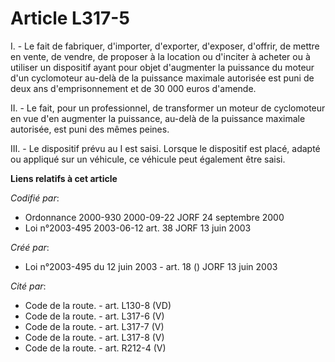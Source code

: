 # Article L317-5

I. - Le fait de fabriquer, d'importer, d'exporter, d'exposer, d'offrir, de mettre en vente, de vendre, de proposer à la
location ou d'inciter à acheter ou à utiliser un dispositif ayant pour objet d'augmenter la puissance du moteur d'un
cyclomoteur au-delà de la puissance maximale autorisée est puni de deux ans d'emprisonnement et de 30 000 euros d'amende.

II. - Le fait, pour un professionnel, de transformer un moteur de cyclomoteur en vue d'en augmenter la puissance, au-delà de
la puissance maximale autorisée, est puni des mêmes peines.

III. - Le dispositif prévu au I est saisi. Lorsque le dispositif est placé, adapté ou appliqué sur un véhicule, ce véhicule
peut également être saisi.

**Liens relatifs à cet article**

_Codifié par_:

  - Ordonnance 2000-930 2000-09-22 JORF 24 septembre 2000
  - Loi n°2003-495 2003-06-12 art. 38 JORF 13 juin 2003

_Créé par_:

  - Loi n°2003-495 du 12 juin 2003 - art. 18 () JORF 13 juin 2003

_Cité par_:

  - Code de la route. - art. L130-8 (VD)
  - Code de la route. - art. L317-6 (V)
  - Code de la route. - art. L317-7 (V)
  - Code de la route. - art. L317-8 (V)
  - Code de la route. - art. R212-4 (V)
